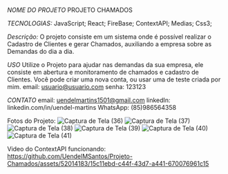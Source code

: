 *NOME DO PROJETO*
PROJETO CHAMADOS

*TECNOLOGIAS:*
JavaScript;
React;
FireBase;
ContextAPI;
Medias;
Css3;

*Descrição:*
O projeto consiste em um sistema onde é possível realizar o Cadastro de Clientes e gerar Chamados, auxiliando a empresa sobre as Demandas do dia a dia.

*USO*
Utilize o Projeto para ajudar nas demandas da sua empresa, ele consiste em abertura e monitoramento de chamados e cadastro de Clientes.
Você pode criar uma nova conta, ou usar uma de teste criada por mim.
email: usuario@usuario.com
senha: 123123

*CONTATO*
email: uendelmartins1501@gmail.com
linkedIn: linkedin.com/in/uendel-martins
WhatsApp: (85)986564358


Fotos do Projeto:
![Captura de Tela (36)](https://github.com/UendelMSantos/Projeto-Chamados/assets/52014183/6305cdd0-003f-4971-ae03-d60ee1f82f0b)
![Captura de Tela (37)](https://github.com/UendelMSantos/Projeto-Chamados/assets/52014183/d8da081c-5e3f-42f0-af21-5c4bc9d9d15b)
![Captura de Tela (38)](https://github.com/UendelMSantos/Projeto-Chamados/assets/52014183/8b06b4fd-f2f0-4a9d-9c4d-958d896dcdc3)
![Captura de Tela (39)](https://github.com/UendelMSantos/Projeto-Chamados/assets/52014183/9b23ffe0-dce8-4cef-8b19-ee1cbd88881b)
![Captura de Tela (40)](https://github.com/UendelMSantos/Projeto-Chamados/assets/52014183/27835153-e0c4-49b5-a9fc-8f6b13231018)
![Captura de Tela (41)](https://github.com/UendelMSantos/Projeto-Chamados/assets/52014183/b6317c89-c093-4c5c-a68d-411e572a6f60)

Video do ContextAPI funcionando:
https://github.com/UendelMSantos/Projeto-Chamados/assets/52014183/15c11ebd-c44f-43d7-a441-670076961c15


